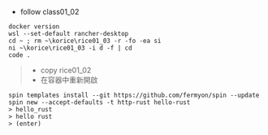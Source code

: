 * follow class01_02
```
docker version
wsl --set-default rancher-desktop
cd ~ ; rm ~\korice\rice01_03 -r -fo -ea si
ni ~\korice\rice01_03 -i d -f | cd
code .
```
> * copy rice01_02
> * 在容器中重新開啟
```
spin templates install --git https://github.com/fermyon/spin --update
spin new --accept-defaults -t http-rust hello-rust
> hello_rust
> hello rust
> (enter)
```